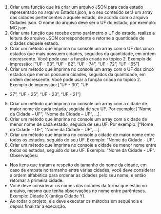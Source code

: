 1. Criar uma função que irá criar um arquivo JSON para cada estado representado no
   arquivo Estados.json, e o seu conteúdo será um array das cidades pertencentes a
   aquele estado, de acordo com o arquivo Cidades.json. O nome do arquivo deve ser
   o UF do estado, por exemplo: MG.json.
2. Criar uma função que recebe como parâmetro o UF do estado, realize a leitura do
   arquivo JSON correspondente e retorne a quantidade de cidades daquele estado.
3. Criar um método que imprima no console um array com o UF dos cinco estados
   que mais possuem cidades, seguidos da quantidade, em ordem decrescente. Você
   pode usar a função criada no tópico 2. Exemplo de impressão: [“UF - 93”, “UF - 82”,
   “UF - 74”, “UF - 72”, “UF - 65”]
4. Criar um método que imprima no console um array com o UF dos cinco estados
   que menos possuem cidades, seguidos da quantidade, em ordem decrescente.
   Você pode usar a função criada no tópico 2. Exemplo de impressão: [“UF - 30”, “UF

- 27”, “UF - 25”, “UF - 23”, “UF - 21”]

5. Criar um método que imprima no console um array com a cidade de maior nome de
   cada estado, seguida de seu UF. Por exemplo: [“Nome da Cidade – UF”, “Nome da
   Cidade – UF”, ...].
6. Criar um método que imprima no console um array com a cidade de menor nome
   de cada estado, seguida de seu UF. Por exemplo: [“Nome da Cidade – UF”, “Nome
   da Cidade – UF”, ...].
7. Criar um método que imprima no console a cidade de maior nome entre todos os
   estados, seguido do seu UF. Exemplo: “Nome da Cidade - UF".
8. Criar um método que imprima no console a cidade de menor nome entre todos os
   estados, seguido do seu UF. Exemplo: “Nome da Cidade - UF".
   Observações:

- Nos itens que tratam a respeito do tamanho do nome da cidade, em caso de
  empate no tamanho entre várias cidades, você deve considerar a ordem alfabética para
  ordenar as cidades pelo seu nome, e então retornar a primeira cidade.
- Você deve considerar os nomes das cidades da forma que estão no arquivo,
  mesmo que tenha observações no nome entre parênteses. Exemplo: Cidade X (antiga
  Cidade Y).
- Ao rodar o projeto, ele deve executar os métodos em sequência e depois finalizar
  a execução.
